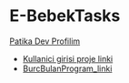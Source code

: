 # E-BebekTasks

[Patika Dev Profilim](https://app.patika.dev/burslu)

- [Kullanici girisi proje linki](https://github.com/Burslu/E-BebekTasks/blob/main/src/PatikaCohorts/KullaniciGirisi.java)
- [BurcBulanProgram_linki](https://github.com/Burslu/E-BebekTasks/blob/main/src/PatikaCohorts/BurcBulanProgram.java)

